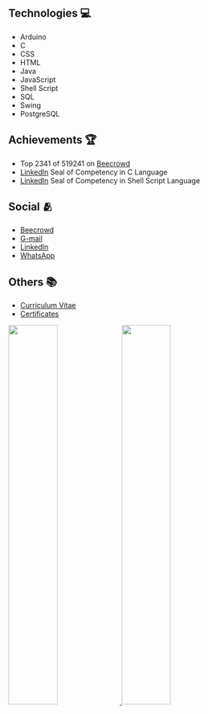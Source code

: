 <div>
  <h2>Technologies &#x1f4bb;</h2>

  <ul>
    <li>Arduino</li>
    <li>C</li>
    <li>CSS</li>
    <li>HTML</li>
    <li>Java</li>
    <li>JavaScript</li>
    <li>Shell Script</li>
    <li>SQL</li>
    <li>Swing</li>
    <li>PostgreSQL</li>
  </ul>
</div>

<div>
  <h2>Achievements &#x1f3c6;</h2>

  <ul>
    <li>Top 2341 of 519241 on <a href="https://www.beecrowd.com.br/judge/pt/profile/853225">Beecrowd</a></li>
    <li><a href="https://www.linkedin.com/in/gabriel-cavalcante-225076242/">LinkedIn</a> Seal of Competency in C Language</li>
    <li><a href="https://www.linkedin.com/in/gabriel-cavalcante-225076242/">LinkedIn</a> Seal of Competency in Shell Script Language</li>
  </ul>
</div>

<div>
  <h2>Social &#x1fac2</h2>

  <ul>
    <li><a href="https://www.beecrowd.com.br/judge/pt/profile/853225">Beecrowd</a></li>
    <li><a href="mailto:gabriel.lcifba@gmail.com">G-mail</a></li>
    <li><a href="https://www.linkedin.com/in/gabriel-cavalcante-225076242">LinkedIn</a></li>
    <li><a href="http://wa.me/5574981343313">WhatsApp</a></li>
  </ul>
</div>

<div>
  <h2>Others &#x1f4da</h2>

  <ul>
    <li><a href="https://zolppy.github.io/zolppy">Curriculum Vitae</a></li>
    <li><a href="https://drive.google.com/drive/folders/1d0CI4v6SahD471GgcGoZ1BvCuf5F-Am-?usp=drive_link">Certificates</a></li>
  </ul>
</div>

<div>
<a href="https://github.com/zolppy">
<img loading="lazy" src="https://github-readme-stats.vercel.app/api/top-langs/?username=zolppy&layout=compact&langs_count=7&theme=dracula" width="44%" />
<img loading="lazy" src="https://github-readme-stats.vercel.app/api?username=zolppy&show_icons=true&theme=dracula&include_all_commits=true&count_private=true" width="44%" />
</div>
